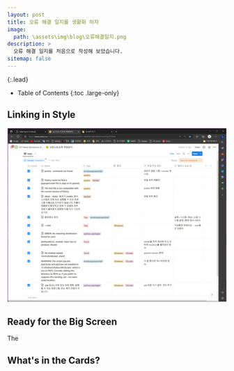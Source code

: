 ```yaml
---
layout: post
title: 오류 해결 일지를 생활화 하자
image: 
  path: \assets\img\blog\오류해결일지.png
description: >
  오류 해결 일지를 처음으로 작성해 보았습니다.
sitemap: false
---
```



{:.lead}



- Table of Contents
{:toc .large-only}

## Linking in Style

![800x400](\assets\img\blog\오류해결일지.png "Large example image")
 
## Ready for the Big Screen

The 
 
## What's in the Cards?






